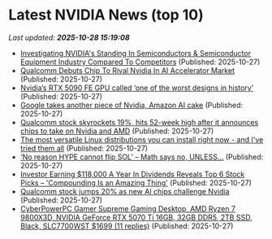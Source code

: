 # Latest NVIDIA News (top 10)
_Last updated: **2025-10-28 15:19:08**_

- [Investigating NVIDIA's Standing In Semiconductors & Semiconductor Equipment Industry Compared To Competitors](https://biztoc.com/x/34146a5d96424a7d) (Published: 2025-10-27)
- [Qualcomm Debuts Chip To Rival Nvidia In AI Accelerator Market](https://www.ndtvprofit.com/technology/artificial-intelligence-qualcomm-debuts-chip-to-rival-nvidia-in-ai-accelerator-market) (Published: 2025-10-27)
- [Nvidia’s RTX 5090 FE GPU called ‘one of the worst designs in history’](https://www.pcworld.com/article/2953411/nvidia-rtx-5090-founders-edition-gpu-called-one-of-the-worst-designs-in-history.html) (Published: 2025-10-27)
- [Google takes another piece of Nvidia, Amazon AI cake](https://www.thestreet.com/technology/google-takes-another-piece-of-nvidia-amazon-ai-cake) (Published: 2025-10-27)
- [Qualcomm stock skyrockets 19%, hits 52-week high after it announces chips to take on Nvidia and AMD](https://economictimes.indiatimes.com/news/international/us/qcom-share-surges-today-qualcomm-stock-skyrockets-19-hits-52-week-high-after-it-announces-chips-to-take-on-nvidia-and-amd/articleshow/124852039.cms) (Published: 2025-10-27)
- [The most versatile Linux distributions you can install right now - and I've tried them all](https://www.zdnet.com/article/the-most-versatile-linux-distributions-you-can-install-right-now-and-ive-tried-them-all/) (Published: 2025-10-27)
- [‘No reason HYPE cannot flip SOL’ – Math says no, UNLESS…](https://ambcrypto.com/no-reason-hype-cannot-flip-sol-math-says-no-unless/) (Published: 2025-10-27)
- [Investor Earning $118,000 A Year In Dividends Reveals Top 6 Stock Picks – 'Compounding Is an Amazing Thing'](https://finance.yahoo.com/news/investor-earning-118-000-dividends-144604816.html) (Published: 2025-10-27)
- [Qualcomm stock jumps 20% as new AI chips challenge Nvidia](https://rollingout.com/2025/10/27/qualcomm-stock-jumps-20-as-new-ai-chips/) (Published: 2025-10-27)
- [CyberPowerPC Gamer Supreme Gaming Desktop, AMD Ryzen 7 9800X3D, NVIDIA GeForce RTX 5070 Ti 16GB, 32GB DDR5, 2TB SSD, Black, SLC7700WST $1699 (11 replies)](https://slickdeals.net/f/18737548-cyberpowerpc-gamer-supreme-gaming-desktop-amd-ryzen-7-9800x3d-nvidia-geforce-rtx-5070-ti-16gb-32gb-ddr5-2tb-ssd-black-slc7700wst-1699) (Published: 2025-10-27)
